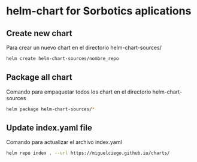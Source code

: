 # helm-chart for Sorbotics aplications

## Create new chart

Para crear un nuevo chart en el directorio helm-chart-sources/

```bash
helm create helm-chart-sources/nombre_repo
```
## Package all chart 

Comando para empaquetar todos los chart en el directorio helm-chart-sources

```bash
helm package helm-chart-sources/*
```

## Update index.yaml file

Comando para actualizar el archivo index.yaml

```bash
helm repo index . --url https://miguelciego.github.io/charts/
```